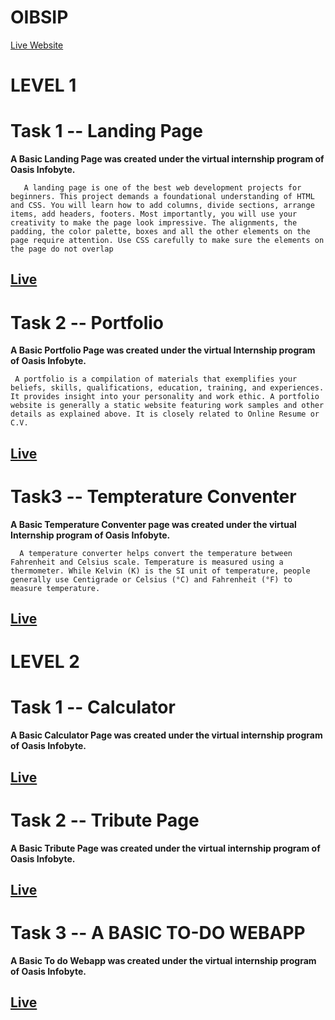 # OIBSIP
[Live Website](https://rawcdn.githack.com/ShanmukhaPonnada/OIBSIP/ca50e8712f8ea9546dccde7c3c2fd745d9556985/Portfolio/index.html#Contact)
# LEVEL 1
# **Task 1** -- **Landing Page**
**A Basic Landing Page was created under the virtual internship program of Oasis Infobyte.**
       
       A landing page is one of the best web development projects for beginners. This project demands a foundational understanding of HTML and CSS. You will learn how to add columns, divide sections, arrange items, add headers, footers. Most importantly, you will use your creativity to make the page look impressive. The alignments, the padding, the color palette, boxes and all the other elements on the page require attention. Use CSS carefully to make sure the elements on the page do not overlap

## [Live](https://rawcdn.githack.com/ShanmukhaPonnada/OIBSIP/727908e8a307ee12c89e51ccd0b1c7429fe44c96/Landing%20Page/index.html)

# **Task 2** -- **Portfolio**
**A Basic Portfolio Page was created under the virtual Internship program of Oasis Infobyte.**
     
     A portfolio is a compilation of materials that exemplifies your beliefs, skills, qualifications, education, training, and experiences. It provides insight into your personality and work ethic. A portfolio website is generally a static website featuring work samples and other details as explained above. It is closely related to Online Resume or C.V.

## [Live](https://rawcdn.githack.com/ShanmukhaPonnada/OIBSIP/ca50e8712f8ea9546dccde7c3c2fd745d9556985/Portfolio/index.html#Contact)

# **Task3** -- **Tempterature Conventer**
**A Basic Temperature Conventer page was created under the virtual Internship program of Oasis Infobyte.**
      
      A temperature converter helps convert the temperature between Fahrenheit and Celsius scale. Temperature is measured using a thermometer. While Kelvin (K) is the SI unit of temperature, people generally use Centigrade or Celsius (°C) and Fahrenheit (°F) to measure temperature.

## [Live](https://rawcdn.githack.com/ShanmukhaPonnada/OIBSIP/edeb50e5e955cbc0d3ded3eec4d5805b4a1023da/Temperature%20Converter/index.html)

# LEVEL 2
# **Task 1** -- **Calculator**
**A Basic Calculator Page was created under the virtual internship program of Oasis Infobyte.**

## [Live](https://rawcdn.githack.com/ShanmukhaPonnada/OIBSIP/16f50b30f37ee3c50cd5bc678d5796cbfdb0c28e/Calcutor/index.html)

# **Task 2** -- **Tribute Page**
**A Basic Tribute Page was created under the virtual internship program of Oasis Infobyte.**

## [Live](https://rawcdn.githack.com/ShanmukhaPonnada/OIBSIP/16f50b30f37ee3c50cd5bc678d5796cbfdb0c28e/Tribute%20Page/index.html)

# **Task 3** -- **A BASIC TO-DO WEBAPP**
**A Basic To do Webapp was created under the virtual internship program of Oasis Infobyte.**

## [Live]()
